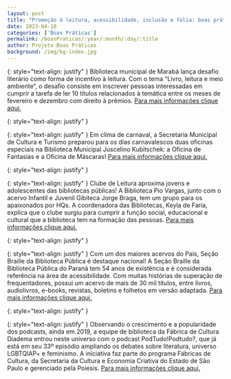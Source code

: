 ```yaml
---
layout: post
title: "Promoção à leitura, acessibilidade, inclusão e folia: boas práticas em todo lugar!"
date: 2023-04-10
categories: ['Boas Práticas']
permalink: /boasPraticas/:year/:month/:day/:title
author: Projeto Boas Práticas
background: /img/bg-index.jpg
---
```

{: style="text-align: justify" }
Biblioteca municipal de Marabá lança desafio literário como forma de incentivo à leitura. Com o tema “Livro, leitura e meio ambiente“, o desafio consiste em inscrever pessoas interessadas em cumprir a tarefa de ler 10 títulos relacionados à temática entre os meses de fevereiro e dezembro com direito à prêmios.
[Para mais informações clique aqui.](https://www.oliberal.com/para/biblioteca-municipal-de-maraba-lanca-desafio-literario-como-forma-de-incentivo-a-leitura-1.645192)

{: style="text-align: justify" }


{: style="text-align: justify" }
Em clima de carnaval, a Secretaria Municipal de Cultura e Turismo preparou para os dias carnavalescos duas oficinas especiais na Biblioteca Municipal Juscelino Kubitschek: a Oficina de Fantasias e a Oficina de Máscaras!
[Para mais informações clique aqui.](https://www.uberlandia.mg.gov.br/2023/02/07/oficinas-de-fantasias-e-mascaras-da-biblioteca-municipal-estao-com-inscricoes-abertas/)

{: style="text-align: justify" }


{: style="text-align: justify" }
Clube de Leitura aproxima jovens e adolescentes das bibliotecas públicas! A Biblioteca Pio Vargas, junto com o acervo Infantil e Juvenil Gibiteca Jorge Braga, tem um grupo para os apaixonados por HQs. A coordenadora das Bibliotecas, Keyla de Faria,  explica que o clube surgiu para cumprir a função social, educacional e cultural que a biblioteca tem na formação das pessoas.
[Para mais informações clique aqui.](https://sagresonline.com.br/clube-de-leitura-aproxima-jovens-e-adolescentes-das-bibliotecas-publicas/)

{: style="text-align: justify" }


{: style="text-align: justify" }
Com um dos maiores acervos do País, Seção Braille da Biblioteca Pública é destaque nacional! A Seção Braille da Biblioteca Pública do Paraná tem 54 anos de existência e é considerada referência na área de acessibilidade. Com muitas histórias de superação de frequentadores, possui um acervo de mais de 30 mil títulos, entre livros, audiolivros, e-books, revistas, boletins e folhetos em versão adaptada.
[Para mais informações clique aqui.](https://www.aen.pr.gov.br/Noticia/Com-um-dos-maiores-acervos-do-Pais-Secao-Braille-da-Biblioteca-Publica-e-destaque-nacional)

{: style="text-align: justify" }


{: style="text-align: justify" }
Observando o crescimento e a popularidade dos podcasts, ainda em 2019, a equipe de biblioteca da Fábrica de Cultura Diadema entrou neste universo com o podcast PodTudo!Podtudo?, que já está em seu 33º episódio ampliando os debates sobre literatura, universo LGBTQIAP+ e feminismo. A iniciativa faz parte do programa Fábricas de Cultura, da Secretaria da Cultura e Economia Criativa do Estado de São Paulo e gerenciado pela Poiesis.
[Para mais informações clique aqui.](https://www.cultura.sp.gov.br/para-alem-dos-livros-bibliotecas-das-fabricas-de-cultura-exploram-a-literatura-com-podcasts/)
